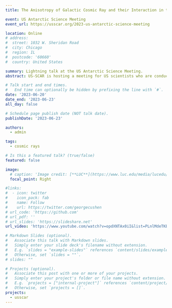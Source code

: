 ```yaml
---
title: The Anisotropy of Galactic Cosmic Ray and their Interaction in the Dynamic Antarctic Atmosphere

event: US Antarctic Science Meeting
event_url: https://usscar.org/2023-us-antarctic-science-meeting

location: Online
# address:
#  street: 1032 W. Sheridan Road
#  city: Chicago
#  region: IL
#  postcode: '60660'
#  country: United States

summary: Lightning talk at the US Antarctic Science Meeting.
abstract: US-SCAR is hosting a meeting for US scientists who are conducting research in, from or about Antarctica and the Southern Ocean. Scientists interested in getting involved in Antarctic research through US programs are also welcome and encouraged to attend. This conference is open to all US scientists and anyone interested in US Antarctic research. There is no registration fee. The meeting will provide opportunities for US Antarctic scientists to get together and present their work, and for early career researchers and others new to Antarctic science to learn about SCAR and the various resources available to US scientists for Antarctic-related research. There will be a mix of Lightning Talks, panels and social activities for the US Antarctic Community to meet and interact. The meeting and associated events will be on Zoom. The schedule (see below) is set for two hours each day (one hour science and one hour panel) with additional time added for socializing. The panels will have brief presentations by panelists, and most of the time will be devoted to questions and discussion. The meeting will be similar in format to the 2021 US Antarctic Science Meeting. 

# Talk start and end times.
#   End time can optionally be hidden by prefixing the line with `#`.
date: '2023-06-20'
date_end: '2023-06-23'
all_day: false

# Schedule page publish date (NOT talk date).
publishDate: '2023-06-23'

authors:
  - admin

tags:
  - cosmic rays

# Is this a featured talk? (true/false)
featured: false

image:
  # caption: 'Image credit: [**LUC**](https://www.luc.edu/media/lucedu/universityhomepage/2024-random-images/winter-2024/1800x450_3.jpg)'
  focal_point: Right

#links:
#  - icon: twitter
#    icon_pack: fab
#    name: Follow
#    url: https://twitter.com/georgecushen
# url_code: 'https://github.com'
# url_pdf: ''
# url_slides: 'https://slideshare.net'
url_video: 'https://www.youtube.com/watch?v=opdXNTAx0iI&list=PLnlMdeTKB-eO5DBVXeM4RNNV_yo7S4IDP&index=4&ab_channel=US-SCAR'

# Markdown Slides (optional).
#   Associate this talk with Markdown slides.
#   Simply enter your slide deck's filename without extension.
#   E.g. `slides = "example-slides"` references `content/slides/example-slides.md`.
#   Otherwise, set `slides = ""`.
# slides: ""

# Projects (optional).
#   Associate this post with one or more of your projects.
#   Simply enter your project's folder or file name without extension.
#   E.g. `projects = ["internal-project"]` references `content/project/deep-learning/index.md`.
#   Otherwise, set `projects = []`.
projects:
  - usscar
---
```

